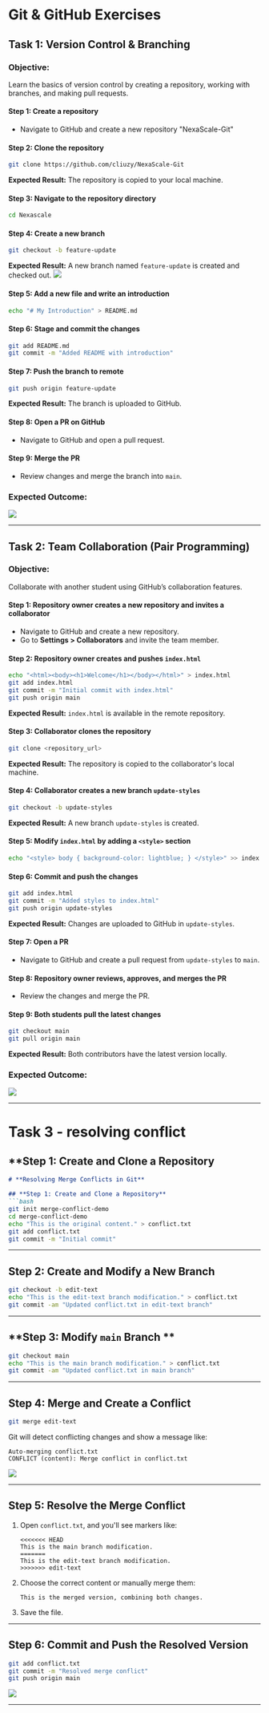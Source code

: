 # Git & GitHub Exercises

## **Task 1: Version Control & Branching**

### **Objective:**
Learn the basics of version control by creating a repository, working with branches, and making pull requests.


#### Step 1: Create a repository
- Navigate to GitHub and create a new repository "NexaScale-Git"

#### Step 2: Clone the repository
```sh
git clone https://github.com/cliuzy/NexaScale-Git
```
**Expected Result:** The repository is copied to your local machine.

#### Step 3: Navigate to the repository directory
```sh
cd Nexascale
```

#### Step 4: Create a new branch
```sh
git checkout -b feature-update
```
**Expected Result:** A new branch named `feature-update` is created and checked out.
![](https://raw.githubusercontent.com/cliuzy/NexaScale-Git/main/images/Sc2.png)





#### Step 5: Add a new file and write an introduction
```sh
echo "# My Introduction" > README.md
```

#### Step 6: Stage and commit the changes
```sh
git add README.md
git commit -m "Added README with introduction"
```


#### Step 7: Push the branch to remote
```sh
git push origin feature-update
```
**Expected Result:** The branch is uploaded to GitHub.

#### Step 8: Open a PR on GitHub
- Navigate to GitHub and open a pull request.

#### Step 9: Merge the PR
- Review changes and merge the branch into `main`.

### **Expected Outcome:**
![](https://raw.githubusercontent.com/cliuzy/NexaScale-Git/main/images/sc1.png)


---

## **Task 2: Team Collaboration (Pair Programming)**

### **Objective:**
Collaborate with another student using GitHub’s collaboration features.

#### Step 1: Repository owner creates a new repository and invites a collaborator
- Navigate to GitHub and create a new repository.
- Go to **Settings > Collaborators** and invite the team member.

#### Step 2: Repository owner creates and pushes `index.html`
```sh
echo "<html><body><h1>Welcome</h1></body></html>" > index.html
git add index.html
git commit -m "Initial commit with index.html"
git push origin main
```
**Expected Result:** `index.html` is available in the remote repository.

#### Step 3: Collaborator clones the repository
```sh
git clone <repository_url>
```
**Expected Result:** The repository is copied to the collaborator's local machine.

#### Step 4: Collaborator creates a new branch `update-styles`
```sh
git checkout -b update-styles
```
**Expected Result:** A new branch `update-styles` is created.

#### Step 5: Modify `index.html` by adding a `<style>` section
```sh
echo "<style> body { background-color: lightblue; } </style>" >> index.html
```

#### Step 6: Commit and push the changes
```sh
git add index.html
git commit -m "Added styles to index.html"
git push origin update-styles
```
**Expected Result:** Changes are uploaded to GitHub in `update-styles`.

#### Step 7: Open a PR
- Navigate to GitHub and create a pull request from `update-styles` to `main`.

#### Step 8: Repository owner reviews, approves, and merges the PR
- Review the changes and merge the PR.

#### Step 9: Both students pull the latest changes
```sh
git checkout main
git pull origin main
```
**Expected Result:** Both contributors have the latest version locally.
### **Expected Outcome:**
![](https://raw.githubusercontent.com/cliuzy/NexaScale-Git/main/images/Sc5.png)

---
# Task 3 - resolving conflict
## **Step 1: Create and Clone a Repository

```markdown
# **Resolving Merge Conflicts in Git**

## **Step 1: Create and Clone a Repository**  
```bash
git init merge-conflict-demo
cd merge-conflict-demo
echo "This is the original content." > conflict.txt
git add conflict.txt
git commit -m "Initial commit"
```

---

## **Step 2: Create and Modify a New Branch**  
```bash
git checkout -b edit-text
echo "This is the edit-text branch modification." > conflict.txt
git commit -am "Updated conflict.txt in edit-text branch"
```

---

## **Step 3: Modify `main` Branch **  
```bash
git checkout main
echo "This is the main branch modification." > conflict.txt
git commit -am "Updated conflict.txt in main branch"
```

---

## **Step 4: Merge and Create a Conflict**  
```bash
git merge edit-text
```
Git will detect conflicting changes and show a message like:  
```plaintext
Auto-merging conflict.txt
CONFLICT (content): Merge conflict in conflict.txt
```
![](https://raw.githubusercontent.com/cliuzy/NexaScale-Git/main/images/Sc2.png)

---

## **Step 5: Resolve the Merge Conflict**  
1. Open `conflict.txt`, and you'll see markers like:
    ```plaintext
    <<<<<<< HEAD
    This is the main branch modification.
    =======
    This is the edit-text branch modification.
    >>>>>>> edit-text
    ```
2. Choose the correct content or manually merge them:  
    ```plaintext
    This is the merged version, combining both changes.
    ```
3. Save the file.

---

## **Step 6: Commit and Push the Resolved Version**  
```bash
git add conflict.txt
git commit -m "Resolved merge conflict"
git push origin main
```
![](https://raw.githubusercontent.com/cliuzy/NexaScale-Git/main/images/Sc3.png)





---




